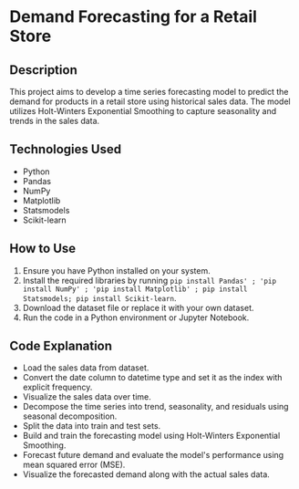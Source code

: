 # Demand Forecasting for a Retail Store

## Description
This project aims to develop a time series forecasting model to predict the demand for products in a retail store using historical sales data. The model utilizes Holt-Winters Exponential Smoothing to capture seasonality and trends in the sales data.

## Technologies Used
- Python
- Pandas
- NumPy
- Matplotlib
- Statsmodels
- Scikit-learn

## How to Use
1. Ensure you have Python installed on your system.
2. Install the required libraries by running `pip install Pandas' ; 'pip install NumPy' ; 'pip install Matplotlib' ; pip install Statsmodels; pip install Scikit-learn`.
3. Download the dataset file or replace it with your own dataset.
4. Run the code in a Python environment or Jupyter Notebook.

## Code Explanation
- Load the sales data from dataset.
- Convert the date column to datetime type and set it as the index with explicit frequency.
- Visualize the sales data over time.
- Decompose the time series into trend, seasonality, and residuals using seasonal decomposition.
- Split the data into train and test sets.
- Build and train the forecasting model using Holt-Winters Exponential Smoothing.
- Forecast future demand and evaluate the model's performance using mean squared error (MSE).
- Visualize the forecasted demand along with the actual sales data.
